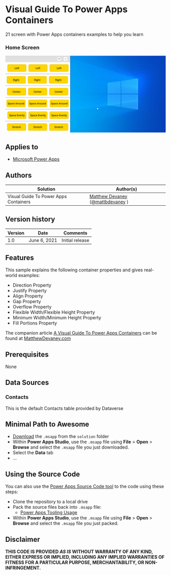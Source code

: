# Visual Guide To Power Apps Containers

21 screen with Power Apps containers examples to help you learn

### Home Screen

![home screen](./assets/preview.gif)  


## Applies to

* [Microsoft Power Apps](https://docs.microsoft.com/powerapps/)

## Authors

Solution|Author(s)
--------|---------
Visual Guide To Power Apps Containers | [Matthew Devaney](https://matthewdevaney.com) ([@mattbdevaney](https://www.twitter.com/mattbdevaney) )

## Version history

Version|Date|Comments
-------|----|--------
1.0|June 6, 2021|Initial release


## Features

This sample explains the following container properties and gives real-world examples:

* Direction Property
* Justify Property
* Align Property
* Gap Property
* Overflow Property
* Flexible Width/Flexible Height Property
* Minimum Width/Minimum Height Property
* Fill Portions Property


The companion article [A Visual Guide To Power Apps Containers](https://matthewdevaney.com/a-visual-guide-to-power-apps-containers) can be found at [MatthewDevaney.com](https://matthewdevaney.com)

## Prerequisites

None

## Data Sources

### Contacts

This is the default Contacts table provided by Dataverse

## Minimal Path to Awesome

* [Download](./solution/powerapps-containers-visual-guide.msapp) the `.msapp` from the `solution` folder
* Within **Power Apps Studio**, use the `.msapp` file using **File** > **Open** > **Browse** and select the `.msapp` file you just downloaded.
* Select the **Data** tab
* ...

## Using the Source Code

  You can also use the [Power Apps Source Code tool](https://github.com/microsoft/PowerApps-Language-Tooling) to the code using these steps:

* Clone the repository to a local drive
* Pack the source files back into `.msapp` file:
  * [Power Apps Tooling Usage](https://github.com/microsoft/PowerApps-Language-Tooling)
* Within **Power Apps Studio**, use the `.msapp` file using **File** > **Open** > **Browse** and select the `.msapp` file you just packed.

## Disclaimer

**THIS CODE IS PROVIDED *AS IS* WITHOUT WARRANTY OF ANY KIND, EITHER EXPRESS OR IMPLIED, INCLUDING ANY IMPLIED WARRANTIES OF FITNESS FOR A PARTICULAR PURPOSE, MERCHANTABILITY, OR NON-INFRINGEMENT.**


